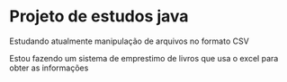 # Projeto de estudos java

Estudando atualmente manipulação de arquivos no formato CSV

Estou fazendo um sistema de emprestimo de livros que usa o excel para obter as informações
